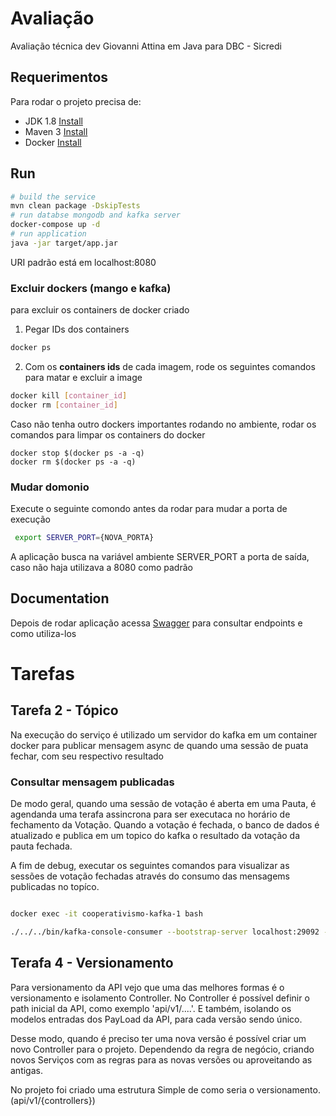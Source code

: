 # Avaliação

Avaliação técnica dev Giovanni Attina em Java para DBC - Sicredi

## Requerimentos

Para rodar o projeto precisa de:

- JDK 1.8 [Install](https://www.digitalocean.com/community/tutorials/how-to-install-java-with-apt-on-ubuntu-20-04)
- Maven 3 [Install](https://www.digitalocean.com/community/tutorials/install-maven-linux-ubuntu)
- Docker [Install](https://docs.docker.com/engine/install/ubuntu/)




## Run

```bash
# build the service 
mvn clean package -DskipTests
# run databse mongodb and kafka server
docker-compose up -d
# run application 
java -jar target/app.jar

```
URI padrão está em localhost:8080


### Excluir dockers (mango e kafka)
para excluir os containers de docker criado
1. Pegar IDs dos containers
```bash
docker ps
```
2. Com os  **containers ids** de cada imagem, rode os seguintes comandos para matar e excluir a image
```bash
docker kill [container_id]
docker rm [container_id]
``` 

Caso não tenha outro dockers importantes rodando no ambiente, rodar os comandos 
para limpar os containers do docker
```
docker stop $(docker ps -a -q)
docker rm $(docker ps -a -q)

```

### Mudar domonio
Execute o seguinte comondo antes da rodar para mudar a porta de execução
```bash
 export SERVER_PORT={NOVA_PORTA}
```
A aplicação busca na variável ambiente SERVER_PORT a porta de saída, caso não haja
utilizava a 8080 como padrão

## Documentation

Depois de rodar aplicação acessa
[Swagger](http://localhost:8080/swagger-ui/index.html) para consultar endpoints e como utiliza-los

# Tarefas

## Tarefa 2 - Tópico
Na execução do serviço é utilizado um servidor do kafka em um container docker para publicar mensagem
async de quando uma sessão de puata fechar, com seu respectivo resultado

### Consultar mensagem publicadas

De modo geral, quando uma sessão de votação é aberta em uma Pauta, é agendanda
uma terafa assincrona para ser executaca no horário de fechamento da Votação.
Quando a votação é fechada, o banco de dados é atualizado e publica em um topico do kafka
o resultado da votação da pauta fechada.

A fim de debug, executar os seguintes comandos para visualizar as sessões de votação fechadas
através do consumo das mensagems publicadas no topíco.
````bash

docker exec -it cooperativismo-kafka-1 bash

./../../bin/kafka-console-consumer --bootstrap-server localhost:29092 --from-beginning --topic resultadoVotacaoPauta 'broker-list'
````


## Terafa 4 - Versionamento 

Para versionamento da API vejo que uma das melhores formas é o versionamento e isolamento Controller.
No Controller é possível definir o path inicial da API, como exemplo 'api/v1/....'.
E também, isolando os modelos entradas dos PayLoad da API, para cada versão sendo único.

Desse modo, quando é preciso ter uma nova versão é possível criar um novo Controller para o projeto.
Dependendo da regra de negócio, criando novos Serviços com as regras para as novas versões ou aproveitando as antigas.

No projeto foi criado uma estrutura Simple de como seria o versionamento. (api/v1/{controllers}) 
